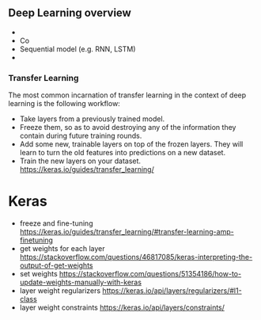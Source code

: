 ## Deep Learning overview
- 
- Co
- Sequential model (e.g. RNN, LSTM)
-

### Transfer Learning
The most common incarnation of transfer learning in the context of deep learning is the following workflow:
- Take layers from a previously trained model.
- Freeze them, so as to avoid destroying any of the information they contain during future training rounds.
- Add some new, trainable layers on top of the frozen layers. They will learn to turn the old features into predictions on a new dataset.
- Train the new layers on your dataset.
https://keras.io/guides/transfer_learning/

# Keras
- freeze and fine-tuning https://keras.io/guides/transfer_learning/#transfer-learning-amp-finetuning
- get weights for each layer https://stackoverflow.com/questions/46817085/keras-interpreting-the-output-of-get-weights
- set weights https://stackoverflow.com/questions/51354186/how-to-update-weights-manually-with-keras
- layer weight regularizers https://keras.io/api/layers/regularizers/#l1-class
- layer weight constraints https://keras.io/api/layers/constraints/